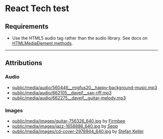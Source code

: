 # React Tech test

## Requirements

- Use the HTML5 audio tag rather than the audio library. See docs on [HTMLMediaElement methods](https://developer.mozilla.org/en-US/docs/Web/HTML/Element/audio).


---

## Attributions

### Audio

- [public/media/audio/560446\_\_migfus20\_\_happy-background-music.mp3](https://freesound.org/people/Migfus20/sounds/560446/)
- [public/media/audio/662105\_\_davejf\_\_sax-riff.mp3](https://freesound.org/people/DaveJf/sounds/662105/)
- [public/media/audio/662275\_\_davejf\_\_guitar-melody.mp3](https://freesound.org/people/DaveJf/sounds/662275/)

### Images

- [public/media/images/guitar-756326_640.jpg](https://pixabay.com/photos/guitar-guitarist-music-756326/) by [Firmbee](https://pixabay.com/users/firmbee-663163/?utm_source=link-attribution)
- [public/media/images/jazz-1658886_640.jpg](https://pixabay.com/photos/jazz-concert-singer-blues-music-1658886/) by [Sepp](https://pixabay.com/users/sepph-1859049/?utm_source=link-attribution)
- [public/media/images/cd-cover-2978944_640.jpg](https://pixabay.com/photos/cd-cover-woman-piano-composing-2978944/) by [Stefan Keller](https://pixabay.com/users/kellepics-4893063/?utm_source=link-attribution)
